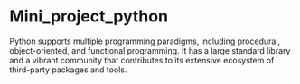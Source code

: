 # Mini_project_python
Python supports multiple programming paradigms, including procedural, object-oriented, and functional programming. It has a large standard library and a vibrant community that contributes to its extensive ecosystem of third-party packages and tools.
